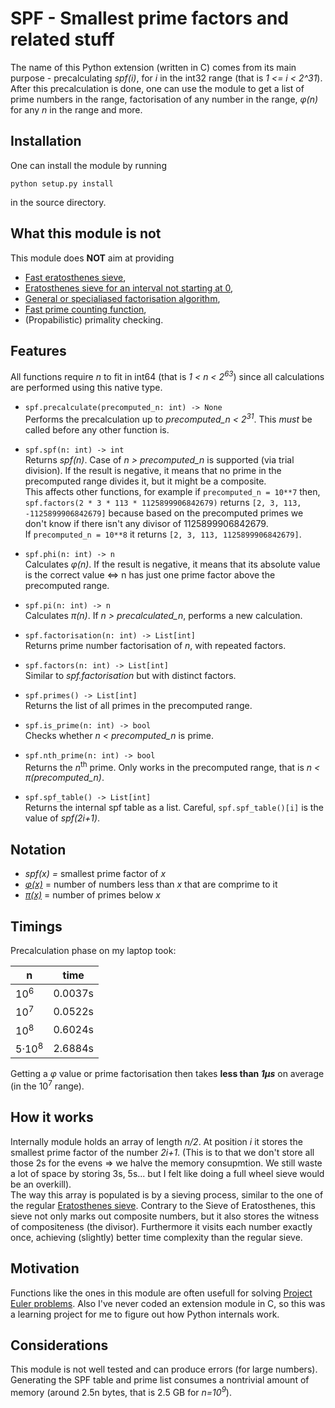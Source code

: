 # SPF - Smallest prime factors and related stuff
The name of this Python extension (written in C) comes from its main purpose - precalculating *spf(i)*, for *i* in the int32 range (that is *1 <= i < 2^31*).  
After this precalculation is done, one can use the module to get a list of prime numbers in the range, factorisation of any number in the range, *φ(n)* for any *n* in the range and more.

## Installation
One can install the module by running
```
python setup.py install
```
in the source directory.

## What this module is not
This module does **NOT** aim at providing
* [Fast eratosthenes sieve](https://github.com/kimwalisch/primesieve),
* [Eratosthenes sieve for an interval not starting at 0](https://github.com/kimwalisch/primesieve),
* [General or specialiased factorisation algorithm](https://sourceforge.net/p/yafu/wiki/Home/),
* [Fast prime counting function](https://github.com/kimwalisch/primecount),
* (Propabilistic) primality checking.

## Features
All functions require *n* to fit in int64 (that is *1 < n < 2<sup>63</sup>*) since all calculations are performed using this native type.
* ```spf.precalculate(precomputed_n: int) -> None```  
Performs the precalculation up to *precomputed_n < 2<sup>31</sup>*. This *must* be called before any other function is.

* ```spf.spf(n: int) -> int```  
Returns *spf(n)*. Case of *n > precomputed_n* is supported (via trial division). If the result is negative, it means that
no prime in the precomputed range divides it, but it might be a composite.  
This affects other functions,
for example if `precomputed_n = 10**7` then,  
`spf.factors(2 * 3 * 113 * 1125899906842679)` returns `[2, 3, 113, -1125899906842679]` because based on the precomputed primes we don't know if there isn't any divisor of 1125899906842679.  
If `precomputed_n = 10**8` it returns `[2, 3, 113, 1125899906842679]`.

* ```spf.phi(n: int) -> n```  
Calculates *φ(n)*. If the result is negative, it means that its absolute value is the correct value ⇔ n has just one prime factor above the precomputed range.  

* ```spf.pi(n: int) -> n```  
Calculates *π(n)*. If *n > precalculated_n*, performs a new calculation.

* ```spf.factorisation(n: int) -> List[int]```  
Returns prime number factorisation of *n*, with repeated factors.

* ```spf.factors(n: int) -> List[int]```  
Similar to *spf.factorisation* but with distinct factors.

* ```spf.primes() -> List[int]```  
Returns the list of all primes in the precomputed range.  

* ```spf.is_prime(n: int) -> bool```  
Checks whether *n < precomputed_n* is prime.

* ```spf.nth_prime(n: int) -> bool```  
Returns the *n*<sup>th</sup> prime. Only works in the precomputed range, that is *n < π(precomputed_n)*.

* ```spf.spf_table() -> List[int]```  
Returns the internal spf table as a list. Careful, `spf.spf_table()[i]` is the value of *spf(2i+1)*.

## Notation
* *spf(x) =* smallest prime factor of *x*
* [*φ(x)*](https://en.wikipedia.org/wiki/Euler%27s_totient_function) = number of numbers less than *x* that are comprime to it
* [*π(x)*](https://en.wikipedia.org/wiki/Prime-counting_function) = number of primes below *x*

## Timings
Precalculation phase on my laptop took:

| n                | time    |
|------------------|---------|
| 10<sup>6</sup>   | 0.0037s |
| 10<sup>7</sup>   | 0.0522s |
| 10<sup>8</sup>   | 0.6024s |
| 5·10<sup>8</sup> | 2.6884s |

Getting a *φ* value or prime factorisation then takes **less than *1µs*** on average (in the 10<sup>7</sup> range).

## How it works
Internally module holds an array of length *n/2*. At position *i* it stores the smallest prime factor of the number *2i+1*. (This is to that we don't store all those 2s for the evens ⇒ we halve the memory consupmtion. We still waste a lot of space by storing 3s, 5s... but I felt like doing a full wheel sieve would be an overkill).  
The way this array is populated is by a sieving process, similar to the one of the regular [Eratosthenes sieve](https://en.wikipedia.org/wiki/Sieve_of_Eratosthenes). Contrary to the Sieve of Eratosthenes, this sieve not only marks out composite numbers, but it also stores the witness of compositeness (the divisor). Furthermore it visits each number exactly once, achieving (slightly) better time complexity than the regular sieve.

## Motivation
Functions like the ones in this module are often usefull for solving [Project Euler problems](https://projecteuler.net). Also I've never coded an extension module in C, so this was a learning project for me to figure out how Python internals work.

## Considerations
This module is not well tested and can produce errors (for large numbers). Generating the SPF table and prime list consumes a nontrivial amount of memory (around 2.5n bytes, that is 2.5 GB for *n=10<sup>9</sup>*).
